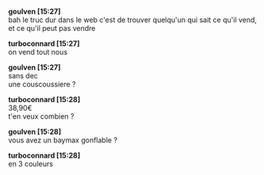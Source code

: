 **goulven [15:27]**  
bah le truc dur dans le web c'est de trouver quelqu'un qui sait ce qu'il vend, et ce qu'il peut pas vendre  

**turboconnard [15:27]**  
on vend tout nous  

**goulven [15:27]**  
sans dec  
une couscoussiere ?  

**turboconnard [15:28]**  
38,90€  
t'en veux combien ?  

**goulven [15:28]**  
vous avez un baymax gonflable ?  

**turboconnard [15:28]**  
en 3 couleurs
